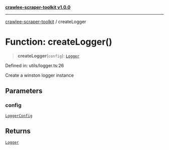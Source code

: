 [**crawlee-scraper-toolkit v1.0.0**](../README.md)

***

[crawlee-scraper-toolkit](../globals.md) / createLogger

# Function: createLogger()

> **createLogger**(`config`): [`Logger`](../interfaces/Logger.md)

Defined in: utils/logger.ts:26

Create a winston logger instance

## Parameters

### config

[`LoggerConfig`](../interfaces/LoggerConfig.md)

## Returns

[`Logger`](../interfaces/Logger.md)
